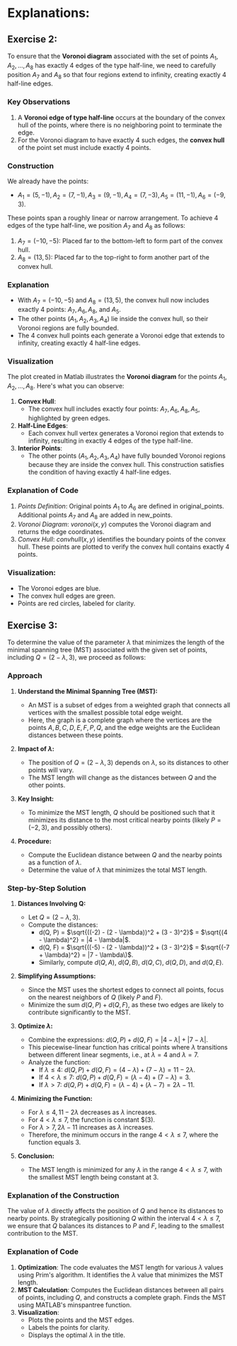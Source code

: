 # Explanations:

## Exercise 2: 
To ensure that the **Voronoi diagram** associated with the set of points ${A_1, A_2, ..., A_8}$ has exactly 4 edges of the type half-line, we need to carefully position $A_7$ and $A_8$ so that four regions extend to infinity, creating exactly 4 half-line edges.

### Key Observations
1. A **Voronoi edge of type half-line** occurs at the boundary of the convex hull of the points, where there is no neighboring point to terminate the edge.
2. For the Voronoi diagram to have exactly 4 such edges, the **convex hull** of the point set must include exactly 4 points.

### Construction
We already have the points:
- $A_1 = (5, -1), A_2 = (7, -1), A_3 = (9, -1), A_4 = (7, -3), A_5 = (11, -1), A_6 = (-9, 3).$

These points span a roughly linear or narrow arrangement. To achieve 4 edges of the type half-line, we position $A_7$ and $A_8$ as follows:
1. $A_7 = (-10, -5)$: Placed far to the bottom-left to form part of the convex hull.
2. $A_8 = (13, 5)$: Placed far to the top-right to form another part of the convex hull.

### Explanation
- With $A_7 = (-10, -5)$ and $A_8 = (13, 5)$, the convex hull now includes exactly 4 points: $A_7, A_6, A_8$, and $A_5$.
- The other points $(A_1, A_2, A_3, A_4)$ lie inside the convex hull, so their Voronoi regions are fully bounded.
- The 4 convex hull points each generate a Voronoi edge that extends to infinity, creating exactly 4 half-line edges.

### Visualization
The plot created in Matlab illustrates the **Voronoi diagram** for the points ${A_1, A_2, ..., A_8}$. Here's what you can observe:
1. **Convex Hull**:
   - The convex hull includes exactly four points: $A_7, A_6, A_8, A_5$, highlighted by green edges.
2. **Half-Line Edges**:
   - Each convex hull vertex generates a Voronoi region that extends to infinity, resulting in exactly 4 edges of the type half-line.
3. **Interior Points**:
   - The other points $(A_1, A_2, A_3, A_4)$ have fully bounded Voronoi regions because they are inside the convex hull.
This construction satisfies the condition of having exactly 4 half-line edges.

### Explanation of Code
1. *Points Definition*: Original points $A_1$ to $A_6$ are defined in original_points. Additional points $A_7$ and $A_8$ are added in new_points.
2. *Voronoi Diagram*: $voronoi(x, y)$ computes the Voronoi diagram and returns the edge coordinates.
3. *Convex Hull*: $convhull(x, y)$ identifies the boundary points of the convex hull. These points are plotted to verify the convex hull contains exactly 4 points.
### Visualization:
- The Voronoi edges are blue.
- The convex hull edges are green.
- Points are red circles, labeled for clarity.

## Exercise 3: 
To determine the value of the parameter $\lambda$ that minimizes the length of the minimal spanning tree (MST) associated with the given set of points, including $Q = (2 - \lambda, 3)$, we proceed as follows:

### **Approach**
1. **Understand the Minimal Spanning Tree (MST):**
   - An MST is a subset of edges from a weighted graph that connects all vertices with the smallest possible total edge weight.
   - Here, the graph is a complete graph where the vertices are the points $A, B, C, D, E, F, P, Q$, and the edge weights are the Euclidean distances between these points.

2. **Impact of $\lambda$:**
   - The position of $Q = (2 - \lambda, 3)$ depends on $\lambda$, so its distances to other points will vary.
   - The MST length will change as the distances between $Q$ and the other points.

3. **Key Insight:**
   - To minimize the MST length, $Q$ should be positioned such that it minimizes its distance to the most critical nearby points (likely $P = (-2, 3)$, and possibly others).

4. **Procedure:**
   - Compute the Euclidean distance between $Q$ and the nearby points as a function of $\lambda$.
   - Determine the value of $\lambda$ that minimizes the total MST length.

### **Step-by-Step Solution**

1. **Distances Involving Q:**
   - Let $Q = (2 - \lambda, 3)$.
   - Compute the distances:
     - d(Q, P) = $\sqrt{((-2) - (2 - \lambda))^2 + (3 - 3)^2}$ = $\sqrt{(4 - \lambda)^2} = |4 - \lambda|$.
     - d(Q, F) = $\sqrt{((-5) - (2 - \lambda))^2 + (3 - 3)^2}$ = $\sqrt{(-7 + \lambda)^2} = |7 - \lambda\)$.
     - Similarly, compute $d(Q, A)$, $d(Q, B)$, $d(Q, C)$, $d(Q, D)$, and $d(Q, E)$.

2. **Simplifying Assumptions:**
   - Since the MST uses the shortest edges to connect all points, focus on the nearest neighbors of $Q$ (likely $P$ and $F$).
   - Minimize the sum $d(Q, P) + d(Q, F)$, as these two edges are likely to contribute significantly to the MST.

3. **Optimize $\lambda$:**
   - Combine the expressions:
     $d(Q, P) + d(Q, F) = |4 - \lambda| + |7 - \lambda|.$
   - This piecewise-linear function has critical points where $\lambda$ transitions between different linear segments, i.e., at $\lambda = 4$ and $\lambda = 7$.
   - Analyze the function:
     - If $\lambda \leq 4$: $d(Q, P) + d(Q, F) = (4 - \lambda) + (7 - \lambda) = 11 - 2\lambda$.
     - If $4 < \lambda \leq 7$: $d(Q, P) + d(Q, F) = (\lambda - 4) + (7 - \lambda) = 3$.
     - If $\lambda > 7$: $d(Q, P) + d(Q, F) = (\lambda - 4) + (\lambda - 7) = 2\lambda - 11$.

4. **Minimizing the Function:**
   - For $\lambda \leq 4, 11 - 2\lambda$ decreases as $\lambda$ increases.
   - For $4 < \lambda \leq 7$, the function is constant $(3).
   - For $\lambda > 7, 2\lambda - 11$ increases as $\lambda$ increases.
   - Therefore, the minimum occurs in the range $4 < \lambda \leq 7$, where the function equals $3$.

5. **Conclusion:**
   - The MST length is minimized for any $\lambda$ in the range $4 < \lambda \leq 7$, with the smallest MST length being constant at $3$.

### **Explanation of the Construction**
The value of $\lambda$ directly affects the position of $Q$ and hence its distances to nearby points. By strategically positioning $Q$ within the interval $4 < \lambda \leq 7$, we ensure that $Q$ balances its distances to $P$ and $F$, leading to the smallest contribution to the MST.

### Explanation of Code
1. **Optimization**:
The code evaluates the MST length for various $\lambda$ values using Prim's algorithm. It identifies the $\lambda$ value that minimizes the MST length.
2. **MST Calculation**:
Computes the Euclidean distances between all pairs of points, including $Q$, and constructs a complete graph. Finds the MST using MATLAB's minspantree function.
3. **Visualization**:
    - Plots the points and the MST edges.
    - Labels the points for clarity.
    - Displays the optimal $\lambda$ in the title.
